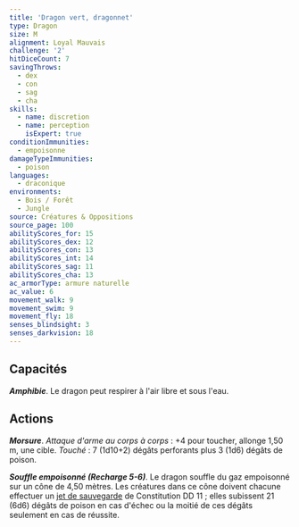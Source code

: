 ```yaml
---
title: 'Dragon vert, dragonnet'
type: Dragon
size: M
alignment: Loyal Mauvais
challenge: '2'
hitDiceCount: 7
savingThrows:
  - dex
  - con
  - sag
  - cha
skills:
  - name: discretion
  - name: perception
    isExpert: true
conditionImmunities:
  - empoisonne
damageTypeImmunities:
  - poison
languages:
  - draconique
environments:
  - Bois / Forêt
  - Jungle
source: Créatures & Oppositions
source_page: 100
abilityScores_for: 15
abilityScores_dex: 12
abilityScores_con: 13
abilityScores_int: 14
abilityScores_sag: 11
abilityScores_cha: 13
ac_armorType: armure naturelle
ac_value: 6
movement_walk: 9
movement_swim: 9
movement_fly: 18
senses_blindsight: 3
senses_darkvision: 18
---
```

## Capacités
_**Amphibie**_. Le dragon peut respirer à l'air libre et sous l'eau.

## Actions
_**Morsure**_. _Attaque d'arme au corps à corps_ : +4 pour toucher, allonge 1,50 m, une cible.
_Touché_ : 7 (1d10+2) dégâts perforants plus 3 (1d6) dégâts de poison.

_**Souffle empoisonné (Recharge 5-6)**_. Le dragon souffle du gaz empoisonné sur un cône de 4,50 mètres. Les créatures dans ce cône doivent chacune effectuer un [jet de sauvegarde](/utiliser-les-caracteristiques/#jets-de-sauvegarde) de Constitution DD 11 ; elles subissent 21 (6d6) dégâts de poison en cas d'échec ou la moitié de ces dégâts seulement en cas de réussite.
